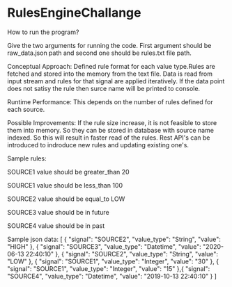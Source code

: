 # RulesEngineChallange
How to run the program?

Give the two arguments for running the code. First argument should be raw_data.json path and second one should be rules.txt file path.

Conceptual Approach:
Defined rule format for each value type.Rules are fetched and stored into the memory from the text file. Data is read from input stream and rules for that signal are applied iteratively. If the data point does not satisy the rule then surce name will be printed to console.

Runtime Performance:
This depends on the number of rules defined for each source.

Possible Improvements:
If the rule size increase, it is not feasible to store them into memory. So they can be stored in database with source name indexed.
So this will result in faster read of the rules. Rest API's can be introduced to indroduce new rules and updating existing one's.


Sample rules:

SOURCE1 value should be greater_than 20

SOURCE1 value should be less_than 100

SOURCE2 value should be equal_to LOW

SOURCE3 value should be in future

SOURCE4 value should be in past

Sample json data:
[
{
    "signal": "SOURCE2",
    "value_type": "String",
    "value": "HIGH"
  },
  {
    "signal": "SOURCE3",
    "value_type": "Datetime",
    "value": "2020-06-13 22:40:10"
  },
  {
    "signal": "SOURCE2",
    "value_type": "String",
    "value": "LOW"
  },
  {
    "signal": "SOURCE1",
    "value_type": "Integer",
    "value": "30"
  },
  {
    "signal": "SOURCE1",
    "value_type": "Integer",
    "value": "15"
  },{
    "signal": "SOURCE4",
    "value_type": "Datetime",
    "value": "2019-10-13 22:40:10"
  }
  ]
  
  
  
  
